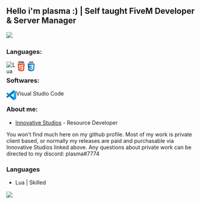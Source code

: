 
## Hello i'm plasma :) | Self taught FiveM Developer & Server Manager

![](https://komarev.com/ghpvc/?username=plasmaFPS&color=green)

### Languages:
<a href="https://www.lua.org/" target="_blank"> <img align="left" alt="Lua" width="26px" src="https://upload.wikimedia.org/wikipedia/commons/thumb/c/cf/Lua-Logo.svg/1200px-Lua-Logo.svg.png"/> </a>
<a href="https://www.w3.org/html/" target="_blank"><img align="left" alt="HTML5" width="26px" src="https://raw.githubusercontent.com/github/explore/80688e429a7d4ef2fca1e82350fe8e3517d3494d/topics/html/html.png" /></a>
<a href="https://www.w3schools.com/css/" target="_blank"><img align="left" alt="CSS3" width="26px" src="https://raw.githubusercontent.com/github/explore/80688e429a7d4ef2fca1e82350fe8e3517d3494d/topics/css/css.png" /></a>
<br />
### Softwares:
<img align="left" alt="Visual Studio Code" width="26px" src="https://raw.githubusercontent.com/github/explore/80688e429a7d4ef2fca1e82350fe8e3517d3494d/topics/visual-studio-code/visual-studio-code.png">Visual Studio Code</img>
<br>

### About me:
- [Innovative Studios](https://discord.iv-studios.net) - Resource Developer

You won't find much here on my github profile. Most of my work is private client based, or normally my releases are paid and purchasable via Innovative Studios linked above. Any questions about private work can be directed to my discord: plasma#7774
 
### Languages
- Lua | Skilled

<img align="center" src="https://github-readme-stats.vercel.app/api?username=plasmaFPS&show_icons=true&theme=radical" />
